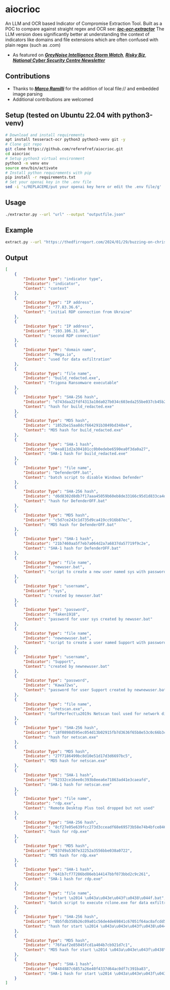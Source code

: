 # aiocrioc
An LLM and OCR based Indicator of Compromise Extraction Tool.
Built as a POC to compare against straight regex and OCR see: [***ioc-ocr-extractor***](https://github.com/referefref/ioc-ocr-extractor)
The LLM version does significantly better at understanding the context of indicators like domains and file extensions which are often confused with plain regex (such as .com)
- As featured on [***GreyNoise Intelligence Storm Watch***](https://www.youtube.com/watch?v=sQpFLLZy4Yw), [***Risky Biz***](https://news.risky.biz/risky-biz-news-intellexa-pulls-new-predator-spyware-infra-after-thorough-undressing/), [***National Cyber Security Centre Newsletter***](https://ctoatncsc.substack.com/p/cto-at-ncsc-summary-week-ending-march-7ee)

## Contributions
* Thanks to [***Marco Ramilli***](https://github.com/marcoramilli) for the addition of local file:// and embedded image parsing
* Additional contributions are welcomed
  
## Setup (tested on Ubuntu 22.04 with python3-venv)
```bash
# Download and install requirements
apt install tesseract-ocr python3 python3-venv git -y
# Clone git repo
git clone https://github.com/referefref/aiocrioc.git
cd aiocrioc
# Setup python3 virtual environment
python3 -m venv env
source env/bin/activate
# Install python requirements with pip
pip install -r requirements.txt
# Set your openai key in the .env file
sed -i 's/REPLACEME/put your openai key here or edit the .env file/g' .env
```

## Usage
```bash
./extractor.py --url "url" --output "outputfile.json"
```

## Example
```bash
extract.py --url "https://thedfirreport.com/2024/01/29/buzzing-on-christmas-eve-trigona-ransomware-in-3-hours/" --output "test.json"
```
## Output
```json
[
    {
        "Indicator Type": "indicator type",
        "Indicator": "indicator",
        "Context": "context"
    },
    {
        "Indicator Type": "IP address",
        "Indicator": "77.83.36.6",
        "Context": "initial RDP connection from Ukraine"
    },
    {
        "Indicator Type": "IP address",
        "Indicator": "193.106.31.98",
        "Context": "second RDP connection"
    },
    {
        "Indicator Type": "domain name",
        "Indicator": "Mega.io",
        "Context": "used for data exfiltration"
    },
    {
        "Indicator Type": "file name",
        "Indicator": "build_redacted.exe",
        "Context": "Trigona Ransomware executable"
    },
    {
        "Indicator Type": "SHA-256 hash",
        "Indicator": "d743daa22fdf4313a10da027b034c603eda255be037cb45b28faea23114d3b8a",
        "Context": "hash for build_redacted.exe"
    },
    {
        "Indicator Type": "MD5 hash",
        "Indicator": "1852be15aa8dcf664291b3849bd348e4",
        "Context": "MD5 hash for build_redacted.exe"
    },
    {
        "Indicator Type": "SHA-1 hash",
        "Indicator": "eea811d2a304101cc0b0edebe6590ea0f3da0a27",
        "Context": "SHA-1 hash for build_redacted.exe"
    },
    {
        "Indicator Type": "file name",
        "Indicator": "DefenderOFF.bat",
        "Context": "batch script to disable Windows Defender"
    },
    {
        "Indicator Type": "SHA-256 hash",
        "Indicator": "d6d8302d8db7f17aaa45059b60eb8de33166c95d1d833ca4d5061201e4737009",
        "Context": "hash for DefenderOFF.bat"
    },
    {
        "Indicator Type": "MD5 hash",
        "Indicator": "c5d7ce243c1d735d9ca419cc916b87ec",
        "Context": "MD5 hash for DefenderOFF.bat"
    },
    {
        "Indicator Type": "SHA-1 hash",
        "Indicator": "21b7460aa5f7eb7a064d2a7a6837da57719f9c2e",
        "Context": "SHA-1 hash for DefenderOFF.bat"
    },
    {
        "Indicator Type": "file name",
        "Indicator": "newuser.bat",
        "Context": "script to create a new user named sys with password Taken1918"
    },
    {
        "Indicator Type": "username",
        "Indicator": "sys",
        "Context": "created by newuser.bat"
    },
    {
        "Indicator Type": "password",
        "Indicator": "Taken1918",
        "Context": "password for user sys created by newuser.bat"
    },
    {
        "Indicator Type": "file name",
        "Indicator": "newnewuser.bat",
        "Context": "script to create a user named Support with password Kawa72ws"
    },
    {
        "Indicator Type": "username",
        "Indicator": "Support",
        "Context": "created by newnewuser.bat"
    },
    {
        "Indicator Type": "password",
        "Indicator": "Kawa72ws",
        "Context": "password for user Support created by newnewuser.bat"
    },
    {
        "Indicator Type": "file name",
        "Indicator": "netscan.exe",
        "Context": "SoftPerfect\u2019s Netscan tool used for network discovery"
    },
    {
        "Indicator Type": "SHA-256 hash",
        "Indicator": "18f0898d595ec054d13b02915fb7d3636f65b8e53c0c66b3c7ee3b6fc37d3566",
        "Context": "hash for netscan.exe"
    },
    {
        "Indicator Type": "MD5 hash",
        "Indicator": "27f7186499bc8d10e51d17d3d6697bc5",
        "Context": "MD5 hash for netscan.exe"
    },
    {
        "Indicator Type": "SHA-1 hash",
        "Indicator": "52332ce16ee0c393b8eea6e71863ad41e3caeafd",
        "Context": "SHA-1 hash for netscan.exe"
    },
    {
        "Indicator Type": "file name",
        "Indicator": "rdp.exe",
        "Context": "Remote Desktop Plus tool dropped but not used"
    },
    {
        "Indicator Type": "SHA-256 hash",
        "Indicator": "8cf27e05e639fcc273d3cceadf68e69573b58e74b4bfce8460a418366a782fbd",
        "Context": "hash for rdp.exe"
    },
    {
        "Indicator Type": "MD5 hash",
        "Indicator": "037d9a5307e32252a3556bbe038a0722",
        "Context": "MD5 hash for rdp.exe"
    },
    {
        "Indicator Type": "SHA-1 hash",
        "Indicator": "641b7cf77286bd86eb144147bbf073bbd2c9c261",
        "Context": "SHA-1 hash for rdp.exe"
    },
    {
        "Indicator Type": "file name",
        "Indicator": "start \u2014 \u043a\u043e\u043f\u0438\u044f.bat",
        "Context": "batch script to execute rclone.exe for data exfiltration"
    },
    {
        "Indicator Type": "SHA-256 hash",
        "Indicator": "8b5fdb358b26c09a01c56de4de69841c67051f64ac8afcdd56dfddee06fdaa7b",
        "Context": "hash for start \u2014 \u043a\u043e\u043f\u0438\u044f.bat"
    },
    {
        "Indicator Type": "MD5 hash",
        "Indicator": "76faaf2e85045fcd1a404b7cb921d7c1",
        "Context": "MD5 hash for start \u2014 \u043a\u043e\u043f\u0438\u044f.bat"
    },
    {
        "Indicator Type": "SHA-1 hash",
        "Indicator": "4484887c6857a26e40f4337d64ac0df7c391ba83",
        "Context": "SHA-1 hash for start \u2014 \u043a\u043e\u043f\u0438\u044f.bat"
    }
]
```
